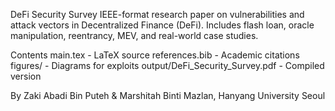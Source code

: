 DeFi Security Survey
IEEE-format research paper on vulnerabilities and attack vectors in Decentralized Finance (DeFi).
Includes flash loan, oracle manipulation, reentrancy, MEV, and real-world case studies.

Contents
main.tex - LaTeX source
references.bib - Academic citations
figures/ - Diagrams for exploits
output/DeFi_Security_Survey.pdf - Compiled version

By Zaki Abadi Bin Puteh & Marshitah Binti Mazlan, Hanyang University Seoul
